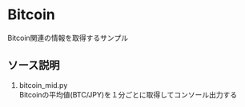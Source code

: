# Bitcoin

Bitcoin関連の情報を取得するサンプル

## ソース説明

1. bitcoin_mid.py  
Bitcoinの平均値(BTC/JPY)を１分ごとに取得してコンソール出力する